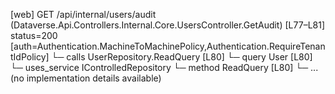 [web] GET /api/internal/users/audit  (Dataverse.Api.Controllers.Internal.Core.UsersController.GetAudit)  [L77–L81] status=200 [auth=Authentication.MachineToMachinePolicy,Authentication.RequireTenantIdPolicy]
  └─ calls UserRepository.ReadQuery [L80]
  └─ query User [L80]
  └─ uses_service IControlledRepository<User>
    └─ method ReadQuery [L80]
      └─ ... (no implementation details available)

